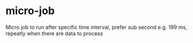 # micro-job
Micro job to run after specific time interval, prefer sub second e.g. 199 ms, repeatly when there are data to process 
